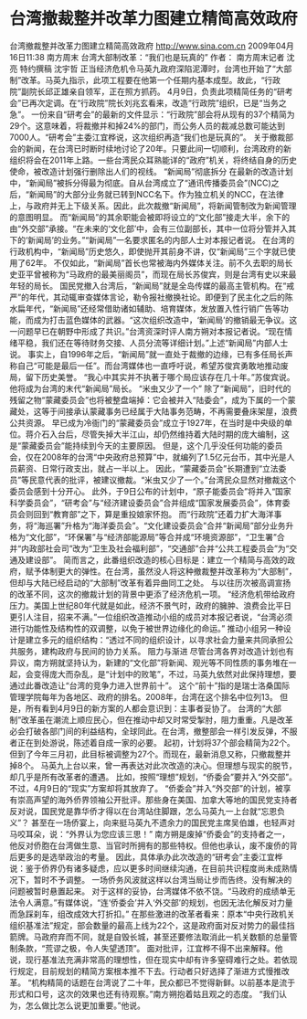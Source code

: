 # 台湾撤裁整并改革力图建立精简高效政府

台湾撤裁整并改革力图建立精简高效政府
http://www.sina.com.cn  2009年04月16日11:38  南方周末
台湾大部制改革：“我们也是玩真的”
作者： 南方周末记者 沈亮 特约撰稿 沈宇哲
正当经济危机令马英九政府深陷泥潭时，台湾也开始了“大部制”改革。马英九指示，此项工程要在他第一个任期内基本成型。故此，“行政院”副院长邱正雄亲自领军，正在照方抓药。
4月9日，负责此项精简任务的“研考会”已再次定调。在“行政院”院长刘兆玄看来，改造“行政院”组织，已是“当务之急”。
一份来自“研考会”的最新的文件显示：“行政院”部会将从现有的37个精简为29个。这意味着，将裁撤并和掉24%的部门，而公务人员的裁减总数可能达到7000人。“研考会”主委江宜桦说，这次组织再造“我们也是玩真的”。
关于撤裁部会的新闻，在台湾已时断时续地讨论了20年。只要此间一切顺利，台湾政府的新组织将会在2011年上路。一些台湾民众耳熟能详的“政府”机关，将终结自身的历史使命，被改造计划强行删除出人们的视线。
“新闻局”彻底拆分
在最新的改造计划中，“新闻局”被拆分得最为彻底。自从台湾成立了“通讯传播委员会”(NCC)之后，“新闻局”的大部分业务就已转到NCC名下。作为独立机关的NCC，在法律上，与政府并无上下级关系。因此，此次裁撤“新闻局”，将新闻管制改为新闻管理的意图明显。
而“新闻局”的其余职能会被即将设立的“文化部”接走大半，余下的由“外交部”承接。“在未来的‘文化部’中，会有三位副部长，其中一位将分管并入其下的‘新闻局’的业务。”“新闻局”一名要求匿名的内部人士对本报记者说。
在台湾的行政机构中，“新闻局”历史悠久，即使抛开其前身不讲，仅“新闻局”三个字就已使用了62年。
不仅如此，“新闻局”首长也常被海内外媒体关注。前不久去职的局长史亚平曾被称为“马政府的最美丽阁员”，而现在局长苏俊宾，则是台湾有史以来最年轻的局长。
国民党撤入台湾后，“新闻局”就是全岛传媒的最高主管机构。在“戒严”的年代，其动辄审查媒体言论，勒令报社撤换社论。即便到了民主化之后的陈水扁年代，“新闻局”还经常借助诸如辅助、培育媒体，发放置入性行销广告等功能，而成为打击蓝色媒体的武器。“这次组织改造中，‘新闻局’的撤销最无争议。这一问题早已在朝野中形成了共识。”台湾资深时评人南方朔对本报记者说。“现在情绪平稳，我们还在等待财务交接、人员分流等详细计划。”上述“新闻局”内部人士说。
事实上，自1996年之后，“新闻局”就一直处于裁撤的边缘，已有多任局长声称自己“可能是最后一任”。而台湾媒体也一直呼吁说，希望苏俊宾勇敢地推动废局，留下历史美誉。
“我心中其实并不执著于哪个局应该存在几十年。”苏俊宾说。他将成为台湾的末代“新闻局”局长。
“米虫又少了一个”
除了“新闻局”，旧时代的残留之物“蒙藏委员会”也将被整盘端掉：它会被并入“陆委会”，成为下属的一个蒙藏处，这等于间接承认蒙藏事务已经属于大陆事务范畴，不再需要叠床架屋，浪费公共资源。
早已成为冷衙门的“蒙藏委员会”成立于1927年，在当时是中央级的单位。蒋介石入台后，尽管失掉大半江山，却仍然维持着大陆时期的庞大编制，这是“蒙藏委员会”能持续到今天的主要原因。
但是，这个几乎没任何功能的委员会，仅在2008年的台湾“中央政府总预算”中，就编列了1.5亿元台币，其中光是人员薪资、日常行政支出，就占一半以上。
因此，“蒙藏委员会”长期遭到“立法委员”等民意代表的批评，被建议撤裁。“米虫又少了一个。”台湾民众显然对撤裁这个委员会感到十分开心。
此外，于9日公布的计划中，“原子能委员会”将并入“国家科学委员会”，“研考会”与“经济建设委员会”合并组成“国家发展委员会”，体育委员会则回到“教育部”之下，算是重投娘家怀抱。
而“行政院”还着力扩大海洋事务，将“海巡署”升格为“海洋委员会”。“文化建设委员会”合并“新闻局”部分业务升格为“文化部”，“环保署”与“经济部能源局”等合并成“环境资源部”，“卫生署”合并“内政部社会司”改为“卫生及社会福利部”，“交通部”合并“公共工程委员会”为“交通及建设部”。
简而言之，此番组织改造的核心目标是：建立一个精简与高效的政府，赋予体制更大的弹性。在台湾，虽然没人将这种撤裁整并改革称为“大部制”，但却与大陆已经启动的“大部制”改革有着异曲同工之处。
与以往历次被高调宣扬的改革不同，这次的撤裁计划的背景中更添了经济危机一项。
“经济危机带给政府压力。美国上世纪80年代就是如此，经济不景气时，政府的臃肿、浪费会比平日更引人注目，招来不满。”一位组织改造推动小组的成员对本报记者说，“台湾必须进行功能性及结构性的双调整，以免于被世界边缘化的命运。”
推动小组另一种设计是建立多元的组织结构：“透过不同的组织设计，以寻求社会力量来共同承担公共服务，建构政府与民间的协力关系。
阻力与渐进
尽管台湾各界对改造计划也有异议，南方朔就坚持认为，新建的“文化部”将新闻、观光等不同性质的事务堆在一起，会变得庞大而杂乱，是“计划中的败笔”，不过，马英九依然对此保持理想，要通过此番改造让“台湾的竞争力进入世界前十”。
这个“前十”指的是瑞士洛桑国际管理学院每年为各地区、政府的排名。2008年，台湾在这个排名中位列13。
但是，所有看到4月9日的新方案的人都会意识到：主事者妥协了。
台湾的“大部制”改革虽在潮流上顺应民心，但在推动中却又时常受掣肘，阻力重重。凡是改革必会打破各部门间的利益结构，全球同此。在台湾，撤整部会一样引发反弹，不服者正在到处游说，陈述着自成一家的必要。
起初，计划将37个部会精简为22个。但到了今年三月初，此目标被调整为27个。而现在，最新消息又称，只撤裁整并掉8个。
马英九上台以来，曾一再表达对此次改造的决心。但理想与现实的脱节，却几乎是所有改革者的遭遇。
比如，按照“理想”规划，“侨委会”要并入“外交部”。不过，4月9日的“现实”方案却将其放弃了。
“侨委会”并入“外交部”的计划，被享有崇高声望的海外侨界领袖公开批评。那些身在美国、加拿大等地的国民党支持者反对说，国民党是靠华侨才得以在台湾站住脚跟，怎么马英九一上台就“忘恩负义”？
甚至在一场侨宴上，向来挺马英九不遗余力的国民党主席吴伯雄，也轻声对马咬耳朵，说：“外界认为您应该三思！”
南方朔是废掉“侨委会”的支持者之一，他反对侨胞在台湾做生意、当官时所拥有的那些特权。但他也承认，废不废侨的背后更多的是选举政治的考量。
因此，具体承办此次改造的“研考会”主委江宜桦说：鉴于侨界仍有诸多疑虑，应以更多时间继续沟通，在目前共识程度尚未成熟情况下，暂时不予调整。
一场侨务风波就这样以台湾当局让步而告终。没有解决的问题被暂时悬置起来。
对于这样的妥协，台湾媒体不依不饶。“马政府的成绩单无法令人满意。”有媒体说，“连‘侨委会’并入‘外交部’的规划，也因无法化解反对力量而急踩刹车，组改成效大打折扣。”
在那些激进的改革者看来：原本“中央行政机关组织基准法”规定，部会数量的最高上线为22个，这是政府面对反对势力的最佳挡箭牌。马政府弃而不同，就是自毁长城，甚至还要修法取消此一机关数额的总量管制条款，“荒谬之极，令人失望透顶”。
面对批评，江宜桦不得不出来解释。他说，现行基准法充满非常高的理想性，但在现实中却有许多窒碍难行之处。若依现行规定，目前规划的精简方案根本推不下去。行动者只好选择了渐进方式慢推改革。
“机构精简的话题在台湾说了二十年，民众都已不觉得新鲜。以前基本是流于形式和口号，这次的效果也还有待观察。”南方朔抱着姑且观之的态度。
“我们认为，怎么做比怎么说更加重要。”他说。


